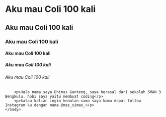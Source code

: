 <!DOCTYPE html>
<html>
    <head>
        <title>Palak bapak kau!</title>
    </head>
    <body>
        <h1>Aku mau Coli 100 kali</h1>
        <h2>Aku mau Coli 100 kali</h2>
        <h3>Aku mau Coli 100 kali</h3>
        <h4>Aku mau Coli 100 kali</h4>
        <h5>Aku mau Coli 100 kali</h5>
        <h6>Aku mau Coli 100 kali</h6>

        <p>Halo nama saya Dhimas Ganteng, saya berasal dari sekolah SMAN 3 Bengkulu. hobi saya yaitu membuat coding</p>
        <p>kalau kalian ingin kenalan sama saya kamu dapat follow Instagram ku dengan nama @mas_simas_</p>
    </body>
</html>
